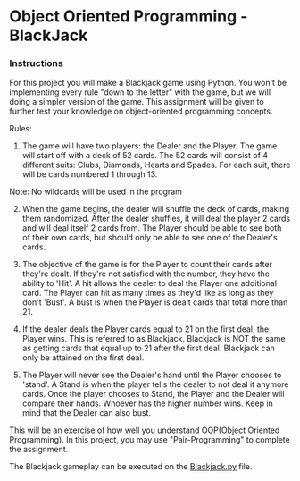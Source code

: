 # Object Oriented Programming - BlackJack

### Instructions

For this project you will make a Blackjack game using Python. You won't be implementing every rule "down to the letter" with the game, but we will doing a simpler version of the game. This assignment will be given to further test your knowledge on object-oriented programming concepts.

Rules:

1. The game will have two players: the Dealer and the Player. The game will start off with a deck of 52 cards. The 52 cards will consist of 4 different suits: Clubs, Diamonds, Hearts and Spades. For each suit, there will be cards numbered 1 through 13.

Note: No wildcards will be used in the program

2. When the game begins, the dealer will shuffle the deck of cards, making them randomized. After the dealer shuffles, it will deal the player 2 cards and will deal itself 2 cards from. The Player should be able to see both of their own cards, but should only be able to see one of the Dealer's cards.

3. The objective of the game is for the Player to count their cards after they're dealt. If they're not satisfied with the number, they have the ability to 'Hit'. A hit allows the dealer to deal the Player one additional card. The Player can hit as many times as they'd like as long as they don't 'Bust'. A bust is when the Player is dealt cards that total more than 21.

4. If the dealer deals the Player cards equal to 21 on the first deal, the Player wins. This is referred to as Blackjack. Blackjack is NOT the same as getting cards that equal up to 21 after the first deal. Blackjack can only be attained on the first deal.

5. The Player will never see the Dealer's hand until the Player chooses to 'stand'. A Stand is when the player tells the dealer to not deal it anymore cards. Once the player chooses to Stand, the Player and the Dealer will compare their hands. Whoever has the higher number wins. Keep in mind that the Dealer can also bust.

This will be an exercise of how well you understand OOP(Object Oriented Programming). In this project, you may use "Pair-Programming" to complete the assignment.

The Blackjack gameplay can be executed on the [Blackjack.py](https://github.com/geanu02/black-jack/blob/main/Blackjack.py) file.